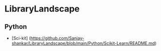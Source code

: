 # LibraryLandscape

## Python
- [Sci-kit] (https://github.com/Sanjay-shankar/LibraryLandscape/blob/main/Python/Scikit-Learn/README.md)

